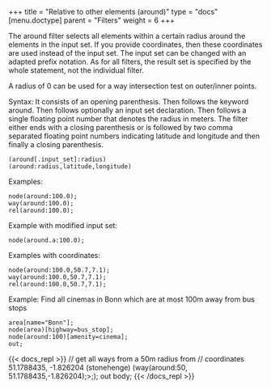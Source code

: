 +++
title = "Relative to other elements (around)"
type = "docs"
[menu.doctype]
  parent = "Filters"
weight = 6
+++

The around filter selects all elements within a certain radius around the elements in the input set. If you provide coordinates, then these coordinates are used instead of the input set. The input set can be changed with an adapted prefix notation. As for all filters, the result set is specified by the whole statement, not the individual filter.

A radius of 0 can be used for a way intersection test on outer/inner points.

Syntax: It consists of an opening parenthesis. Then follows the keyword around. Then follows optionally an input set declaration. Then follows a single floating point number that denotes the radius in meters. The filter either ends with a closing parenthesis or is followed by two comma separated floating point numbers indicating latitude and longitude and then finally a closing parenthesis.

    (around[.input_set]:radius)
    (around:radius,latitude,longitude)

Examples:

    node(around:100.0);
    way(around:100.0);
    rel(around:100.0);

Example with modified input set:

    node(around.a:100.0);

Examples with coordinates:

    node(around:100.0,50.7,7.1);
    way(around:100.0,50.7,7.1);
    rel(around:100.0,50.7,7.1);

Example: Find all cinemas in Bonn which are at most 100m away from bus stops

    area[name="Bonn"];
    node(area)[highway=bus_stop];
    node(around:100)[amenity=cinema];
    out;

{{< docs_repl >}}
// get all ways from a 50m radius from
// coordinates 51.1788435, -1.826204 (stonehenge)
(way(around:50, 51.1788435,-1.826204);>;);
out body;
{{< /docs_repl >}}

